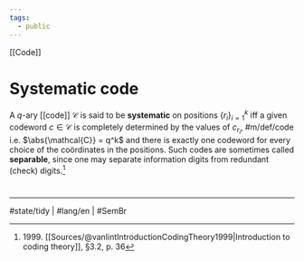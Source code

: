 ```yaml
---
tags:
  - public
---
```

[[Code]]
# Systematic code

A $q$-ary [[code]] $\mathcal{C}$ is said to be **systematic** on positions $\{ r_{i} \}_{i=1}^k$ iff a given codeword $c \in \mathcal{C}$ is completely determined by the values of $c_{r_{i}}$, #m/def/code 
i.e. $\abs{\mathcal{C}} = q^k$ and there is exactly one codeword for every choice of the coördinates in the positions.
Such codes are sometimes called **separable**, since one may separate information digits from redundant (check) digits.[^1999]

  [^1999]: 1999\. [[Sources/@vanlintIntroductionCodingTheory1999|Introduction to coding theory]], §3.2, p. 36


#
---
#state/tidy | #lang/en | #SemBr
